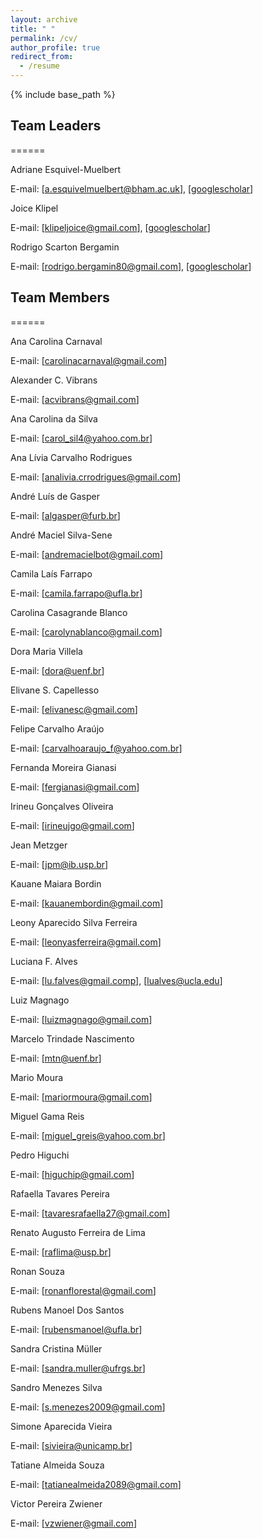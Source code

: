 ```yaml
---
layout: archive
title: " "
permalink: /cv/
author_profile: true
redirect_from:
  - /resume
---
```


{% include base_path %}

## Team Leaders
======
 
 Adriane Esquivel-Muelbert

E-mail: [[a.esquivelmuelbert@bham.ac.uk](mailto:a.esquivelmuelbert@bham.ac.uk)], [[googlescholar](https://scholar.google.com/citations?user=d6XOOK0AAAAJ&hl=en)]

 Joice Klipel

E-mail: [[klipeljoice@gmail.com](mailto:klipeljoice@gmail.com)], [[googlescholar](https://scholar.google.com/citations?user=oG4eV9MAAAAJ&hl=pt-BR)]

 Rodrigo Scarton Bergamin

E-mail: [[rodrigo.bergamin80@gmail.com](mailto:rodrigo.bergamin80@gmail.com)], [[googlescholar](https://scholar.google.com.br/citations?user=uAoCb5gAAAAJ&hl=pt-PT)]


## Team Members
======
 
 Ana Carolina Carnaval

E-mail: [[carolinacarnaval@gmail.com](mailto:carolinacarnaval@gmail.com)]

 Alexander C. Vibrans

E-mail: [[acvibrans@gmail.com](mailto:acvibrans@gmail.com)]

 Ana Carolina da Silva

E-mail: [[carol_sil4@yahoo.com.br](mailto:carol_sil4@yahoo.com.br)]

 Ana Lívia Carvalho Rodrigues

E-mail: [[analivia.crrodrigues@gmail.com](mailto:analivia.crrodrigues@gmail.com)]

 André Luís de Gasper

E-mail: [[algasper@furb.br](mailto:algasper@furb.br)]

 André Maciel Silva-Sene

E-mail: [[andremacielbot@gmail.com](mailto:andremacielbot@gmail.com)]

 Camila Laís Farrapo

E-mail: [[camila.farrapo@ufla.br](mailto:camila.farrapo@ufla.br)]

 Carolina Casagrande Blanco

E-mail: [[carolynablanco@gmail.com](mailto:carolynablanco@gmail.com)]

 Dora Maria Villela

E-mail: [[dora@uenf.br](mailto:dora@uenf.br)]

 Elivane S. Capellesso

E-mail: [[elivanesc@gmail.com](mailto:elivanesc@gmail.com)]

 Felipe Carvalho Araújo

E-mail: [[carvalhoaraujo_f@yahoo.com.br](mailto:carvalhoaraujo_f@yahoo.com.br)]

 Fernanda Moreira Gianasi

E-mail: [[fergianasi@gmail.com](mailto:fergianasi@gmail.com)]

 Irineu Gonçalves Oliveira

E-mail: [[irineujgo@gmail.com](mailto:irineujgo@gmail.com)]

 Jean Metzger

E-mail: [[jpm@ib.usp.br](mailto:jpm@ib.usp.br)]

 Kauane Maiara Bordin

E-mail: [[kauanembordin@gmail.com](mailto:kauanembordin@gmail.com)]

 Leony Aparecido Silva Ferreira

E-mail: [[leonyasferreira@gmail.com](mailto:leonyasferreira@gmail.com)]

 Luciana F. Alves

E-mail: [[lu.falves@gmail.comp](mailto:lu.falves@gmail.comp)], [[lualves@ucla.edu](mailto:lualves@ucla.edu)]

 Luiz Magnago

E-mail: [[luizmagnago@gmail.com](mailto:luizmagnago@gmail.com)]

 Marcelo Trindade Nascimento

E-mail: [[mtn@uenf.br](mailto:mtn@uenf.br)]

 Mario Moura

E-mail: [[mariormoura@gmail.com](mailto:mariormoura@gmail.com)]

 Miguel Gama Reis

E-mail: [[miguel_greis@yahoo.com.br](mailto:miguel_greis@yahoo.com.br)]

 Pedro Higuchi

E-mail: [[higuchip@gmail.com](mailto:higuchip@gmail.com)]

 Rafaella Tavares Pereira

E-mail: [[tavaresrafaella27@gmail.com](mailto:tavaresrafaella27@gmail.com)]

 Renato Augusto Ferreira de Lima

E-mail: [[raflima@usp.br](mailto:raflima@usp.br)]

 Ronan Souza

E-mail: [[ronanflorestal@gmail.com](mailto:ronanflorestal@gmail.com)]

 Rubens Manoel Dos Santos

E-mail: [[rubensmanoel@ufla.br](mailto:rubensmanoel@ufla.br)]

 Sandra Cristina Müller

E-mail: [[sandra.muller@ufrgs.br](mailto:sandra.muller@ufrgs.br)]

 Sandro Menezes Silva

E-mail: [[s.menezes2009@gmail.com](mailto:s.menezes2009@gmail.com)]

 Simone Aparecida Vieira

E-mail: [[sivieira@unicamp.br](mailto:sivieira@unicamp.br)]

 Tatiane Almeida Souza

E-mail: [[tatianealmeida2089@gmail.com](mailto:tatianealmeida2089@gmail.com)]

 Victor Pereira Zwiener

E-mail: [[vzwiener@gmail.com](mailto:vzwiener@gmail.com)]




